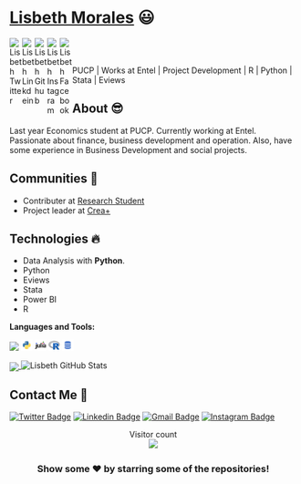  # <a href="https://www.linkedin.com/in/lisbeth-morales-choquehuanca-97ab70213/">Lisbeth Morales</a> :smiley:
 
 <a href="https://twitter.com/Lisbeth17830864">
  <img align="left" alt="Lisbeth Twitter" width="22px" src="https://cdn.jsdelivr.net/npm/simple-icons@v3/icons/twitter.svg" />
</a>
<a href="https://linkedin.com/in/lisbeth-morales-choquehuanca-97ab70213">
  <img align="left" alt="Lisbeth Linkdein" width="22px" src="https://cdn.jsdelivr.net/npm/simple-icons@v3/icons/linkedin.svg" />
</a>
<a href="https://github.com/Lismo26">
  <img align="left" alt="Lisbeth Github" width="22px" src="https://cdn.jsdelivr.net/npm/simple-icons@v3/icons/github.svg" />
</a>
<a href="https://instagram.com/lismorales_26/">
  <img align="left" alt="Lisbeth Instagram" width="22px" src="https://cdn.jsdelivr.net/npm/simple-icons@v3/icons/instagram.svg" />
</a>
<a href="https://www.facebook.com/lisbeth.morales.351">
  <img align="left" alt="Lisbeth Facebook" width="22px" color=blue src="https://cdn.jsdelivr.net/npm/simple-icons@v3/icons/facebook.svg" />
</a>

<br/>
<br/>

 PUCP | Works at Entel | Project Development | R | Python | Stata | Eviews 

## About :sunglasses:
Last year Economics student at PUCP. Currently working at Entel. Passionate about finance, business development and operation. Also, have some experience in Business Development and social projects.

## Communities :dancers:
- Contributer at [Research Student](https://economica.pe/) 
- Project leader at [Crea+](https://creamas.org/)

## Technologies :fire:
- Data Analysis with **Python**.
- Python 
- Eviews
- Stata
- Power BI
- R

**Languages and Tools:**  

<code><img height="20" src="https://pytorch.org/assets/images/pytorch-logo.png"></code>
<code><img height="20" src="https://raw.githubusercontent.com/github/explore/80688e429a7d4ef2fca1e82350fe8e3517d3494d/topics/python/python.png"></code>
<code><img height="20" src="https://raw.githubusercontent.com/github/explore/80688e429a7d4ef2fca1e82350fe8e3517d3494d/topics/julia/julia.png"></code>
<code><img height="20" src="https://raw.githubusercontent.com/github/explore/80688e429a7d4ef2fca1e82350fe8e3517d3494d/topics/r/r.png"></code>
<code><img height="20" src="https://raw.githubusercontent.com/github/explore/80688e429a7d4ef2fca1e82350fe8e3517d3494d/topics/sql/sql.png"></code>


<a href="https://github.com/Lismo26">
  <img align="center" src="https://github-readme-stats.vercel.app/api/top-langs/?username=Lismo26&theme=radical&hide=glsl,python" />
</a>

<img src="https://github-readme-stats.vercel.app/api?username=Lismo26&&show_icons=true&theme=radical&line_height=27&v=5" alt="Lisbeth GitHub Stats" />


##  Contact Me :speech_balloon:
[![Twitter Badge](https://img.shields.io/badge/-@Lismo26-1ca0f1?style=flat-square&labelColor=1ca0f1&logo=twitter&logoColor=white&link=https://twitter.com/Lisbeth17830864)](https://twitter.com/Lisbeth17830864) [![Linkedin Badge](https://img.shields.io/badge/-Lismo26-blue?style=flat-square&logo=Linkedin&logoColor=white&link=https://www.linkedin.com/in/lisbeth-morales-choquehuanca-97ab70213)](https://www.linkedin.com/in/lisbeth-morales-choquehuanca-97ab70213) [![Gmail Badge](https://img.shields.io/badge/-lisbethmoralesch1226@gmail.com-c14438?style=flat-square&logo=Gmail&logoColor=white&link=mailto:lisbethmoralesch1226@gmail.com)](mailto:lisbethmoralesch1226@gmail.com) [![Instagram Badge](https://img.shields.io/badge/-@Lismo26-e4405f?style=flat-square&labelColor=f94877&logo=instagram&logoColor=white&link=https://www.instagram.com/lismorales_26/)](https://www.instagram.com/lismorales_26/)

<p align="center"> 
  Visitor count<br>
  <img src="https://profile-counter.glitch.me/Lismo26/count.svg" />
</p>


<div align="center">

### Show some ❤️ by starring some of the repositories!

</div>

